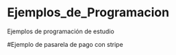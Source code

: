 # Ejemplos_de_Programacion
Ejemplos de programación de estudio

#Ejemplo de pasarela de pago con stripe
